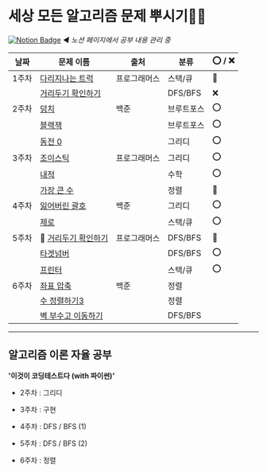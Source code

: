 
# 세상 모든 알고리즘 문제 뿌시기👊🏻
[![Notion Badge](https://img.shields.io/badge/Notion-000000?style=flat-square&logo=Notion&logoColor=white&link=https://cream-grill-223.notion.site/30e16ebbccc8476e8ee08f5f0e7f0472)](https://cream-grill-223.notion.site/30e16ebbccc8476e8ee08f5f0e7f0472) *◀ 노션 페이지에서 공부 내용 관리 중*



| 날짜  | 문제 이름           | 출처         | 분류       | ⭕  / ❌  |
| ----- | ------------------- | ------------ | ---------- | ---- |
| 1주차 | [다리지나는 트럭](https://cream-grill-223.notion.site/07-21-235bf489adc44ad9a6c92f372caf10c9)     | 프로그래머스 | 스택/큐    | 🔺    |
|       | [거리두기 확인하기](https://cream-grill-223.notion.site/07-21-BFS-DFS-9248a78f7dac43ea8bedab775fa267fa)   |              | DFS/BFS    | ❌    |
| 2주차 | [덩치](https://www.notion.so/07-28-7568-f65c6305a7f54bfaac67e17723185e74)                | 백준         | 브루트포스 | ⭕    |
|       | [블랙잭](https://www.notion.so/07-28-2798-a83880668c87481ea9643cb483b69e59)              |              | 브루트포스 | ⭕    |
|       | [동전 0](https://www.notion.so/07-28-11047-0-4b9c14b6025243f48ab75a2d1897f0fe)              |              | 그리디     | ⭕    |
| 3주차 | [조이스틱](https://www.notion.so/3-a7f18c0844c74aec8eaf0c1cbfa6c46a#1ea69584ec874530b6e3af924392c494)            | 프로그래머스 | 그리디     | ⭕    |
|       | [내적](https://www.notion.so/3-a7f18c0844c74aec8eaf0c1cbfa6c46a#518665412d81459b8a40cfb119517073)                |              | 수학       | ⭕    |
|       | [가장 큰 수](https://www.notion.so/3-a7f18c0844c74aec8eaf0c1cbfa6c46a#96bdfc38d4ba465a8ecf264c0565a6a7)          |              | 정렬       | 🔺   
| 4주차 | [잃어버린 괄호](https://cream-grill-223.notion.site/08-12-1541-737ea34217824ddeaf7f809cf40973e6)       | 백준         | 그리디     | ⭕    |
|       | [제로](https://cream-grill-223.notion.site/08-12-10773-6dc8d60ee5ff467bb9fc6dc3ff421b2f)                |              | 스택/큐    | ⭕    |
| 5주차 | 🔄 [거리두기 확인하기](https://cream-grill-223.notion.site/07-21-BFS-DFS-9248a78f7dac43ea8bedab775fa267fa) | 프로그래머스 | DFS/BFS    | 🔺    |
|       | [타겟넘버](https://cream-grill-223.notion.site/08-19-BFS-DFS-3c64b0bec0e740489959be014a43d6f9)            |              | DFS/BFS    |  ⭕   |
|       | [프린터](https://cream-grill-223.notion.site/08-19-8c2e096296e94af8aa24f8b80b5f1445)              |              | 스택/큐    |  ⭕  |
| 6주차 | [좌표 압축](https://cream-grill-223.notion.site/08-26-015d4b6d18654f77aeced7e50d121c17) | 백준 | 정렬    |    |
|       | [수 정렬하기3](https://cream-grill-223.notion.site/08-26-3-491652c9d10248f7ac068e2d85bfddbb)            |              | 정렬    |     |
|       | [벽 부수고 이동하기](https://cream-grill-223.notion.site/08-26-DFS-BFS-8e1a5d14de334b8e937ec10dd6faf45b)              |              | DFS/BFS    |    |



----



## 알고리즘 이론 자율 공부



**'이것이 코딩테스트다 (with 파이썬)'**

* 2주차 : 그리디

* 3주차 : 구현
* 4주차 : DFS / BFS (1)
* 5주차 : DFS / BFS (2)
* 6주차 : 정렬
